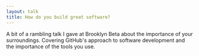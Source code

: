 ```yaml
---
layout: talk
title: How do you build great software?
---
```


<script async class="speakerdeck-embed" data-id="5079fa1af29efa0002022fb9" data-ratio="1.3333333333333333" src="//speakerdeck.com/assets/embed.js"></script>

A bit of a rambling talk I gave at Brooklyn Beta about the importance of your surroundings. Covering GitHub's approach to software development and the importance of the tools you use.
